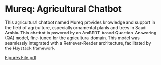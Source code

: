 # Mureq: Agricultural Chatbot

This agricultural chatbot named Mureq provides knowledge and support in the field of agriculture, especially ornamental plants and
 trees in Saudi Arabia. This chatbot is powered by an AraBERT-based Question-Answering
 (QA) model, fine-tuned for the agricultural domain. This model was seamlessly integrated with
 a Retriever-Reader architecture, facilitated by the Haystack framework.

 [Figures File.pdf](https://github.com/user-attachments/files/17968031/Figures.File.pdf)

